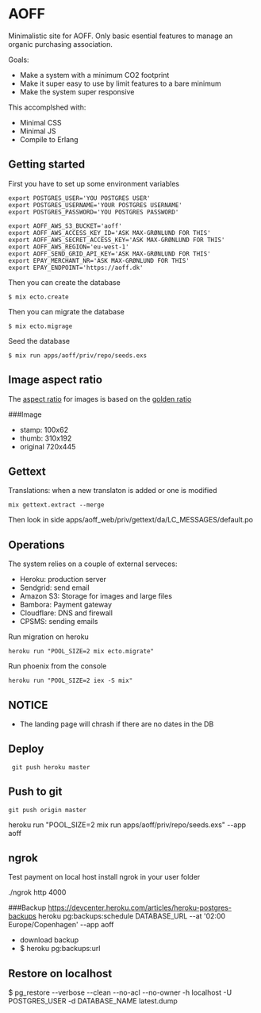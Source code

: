 # AOFF

Minimalistic site for AOFF. Only basic esential features to manage an organic purchasing association.

Goals:
* Make a system with a minimum CO2 footprint
* Make it super easy to use by limit features to a bare minimum
* Make the system super responsive

This accomplshed with:

* Minimal CSS
* Minimal JS
* Compile to Erlang

## Getting started
First you have to set up some environment variables

    export POSTGRES_USER='YOU POSTGRES USER'
    export POSTGRES_USERNAME='YOUR POSTGRES USERNAME'
    export POSTGRES_PASSWORD='YOU POSTGRES PASSWORD'

    export AOFF_AWS_S3_BUCKET='aoff'
    export AOFF_AWS_ACCESS_KEY_ID='ASK MAX-GRØNLUND FOR THIS'
    export AOFF_AWS_SECRET_ACCESS_KEY='ASK MAX-GRØNLUND FOR THIS'
    export AOFF_AWS_REGION='eu-west-1'
    export AOFF_SEND_GRID_API_KEY='ASK MAX-GRØNLUND FOR THIS'
    export EPAY_MERCHANT_NR='ASK MAX-GRØNLUND FOR THIS'
    export EPAY_ENDPOINT='https://aoff.dk'

Then you can create the database
```
$ mix ecto.create
```

Then you can migrate the database
```
$ mix ecto.migrage
```
Seed the database
```
$ mix run apps/aoff/priv/repo/seeds.exs
```

## Image aspect ratio
The [aspect ratio](https://en.wikipedia.org/wiki/Aspect_ratio_(image)) for images is based on the [golden ratio](https://en.wikipedia.org/wiki/Golden_ratio)

###Image
- stamp: 100x62
- thumb: 310x192
- original 720x445


## Gettext
Translations: when a new translaton is added or one is modified

```
mix gettext.extract --merge
```
Then look in side apps/aoff_web/priv/gettext/da/LC_MESSAGES/default.po

## Operations
The system relies on a couple of external serveces:

- Heroku: production server
- Sendgrid: send email
- Amazon S3: Storage for images and large files
- Bambora: Payment gateway
- Cloudflare: DNS and firewall
- CPSMS: sending emails


Run migration on heroku
```
heroku run "POOL_SIZE=2 mix ecto.migrate"
```

Run phoenix from the console
```
heroku run "POOL_SIZE=2 iex -S mix"
```

## NOTICE
- The landing page will chrash if there are no dates in the DB

 ## Deploy
```
 git push heroku master
```

## Push to git
```
git push origin master
```

heroku run "POOL_SIZE=2 mix run apps/aoff/priv/repo/seeds.exs" --app aoff

## ngrok
Test payment on local host
install ngrok in your user folder

./ngrok http 4000

###Backup
https://devcenter.heroku.com/articles/heroku-postgres-backups
heroku pg:backups:schedule DATABASE_URL --at '02:00 Europe/Copenhagen' --app aoff

  - download backup
  - $ heroku pg:backups:url

## Restore on localhost
$ pg_restore --verbose --clean --no-acl --no-owner -h localhost -U POSTGRES_USER -d DATABASE_NAME latest.dump




